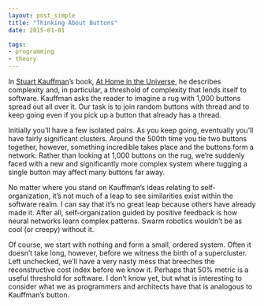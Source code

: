 ```yaml
---
layout: post_simple
title: "Thinking About Buttons"
date: 2015-01-01

tags:
- programming
- theory
---
```


In [Stuart Kauffman](http://en.wikipedia.org/wiki/Stuart_Kauffman)’s book, [At Home in the Universe](http://www.amazon.com/At-Home-Universe-Self-Organization-Complexity/dp/0195111303), he describes complexity and, in particular, a threshold of complexity that lends itself to software. Kauffman asks the reader to imagine a rug with 1,000 buttons spread out all over it. Our task is to join random buttons with thread and to keep going even if you pick up a button that already has a thread.

Initially you’ll have a few isolated pairs. As you keep going, eventually you’ll have fairly significant clusters. Around the 500th time you tie two buttons together, however, something incredible takes place and the buttons form a network. Rather than looking at 1,000 buttons on the rug, we’re suddenly faced with a new and significantly more complex system where tugging a single button may affect many buttons far away.

No matter where you stand on Kauffman’s ideas relating to self-organization, it’s not much of a leap to see similarities exist within the software realm. I can say that it’s no great leap because others have already made it. After all, self-organization guided by positive feedback is how neural networks learn complex patterns. Swarm robotics wouldn’t be as cool (or creepy) without it.

Of course, we start with nothing and form a small, ordered system. Often it doesn’t take long, however, before we witness the birth of a supercluster. Left unchecked, we’ll have a very nasty mess that breeches the reconstructive cost index before we know it. Perhaps that 50% metric is a useful threshold for software. I don’t know yet, but what is interesting to consider what we as programmers and architects have that is analogous to Kauffman’s button.
